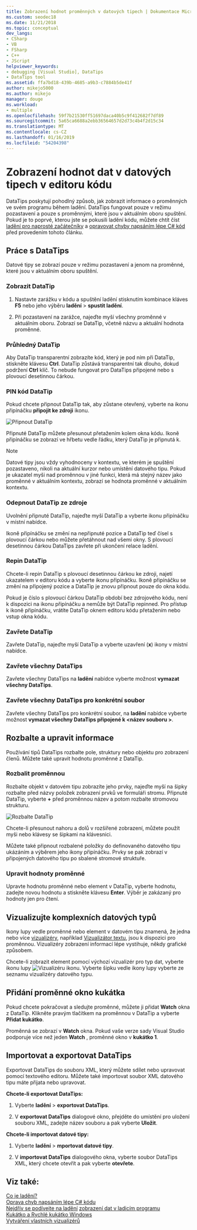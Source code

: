 ```yaml
---
title: Zobrazení hodnot proměnných v datových tipech | Dokumentace Microsoftu
ms.custom: seodec18
ms.date: 11/21/2018
ms.topic: conceptual
dev_langs:
- CSharp
- VB
- FSharp
- C++
- JScript
helpviewer_keywords:
- debugging [Visual Studio], DataTips
- DataTips tool
ms.assetid: ffa7bd18-439b-4685-a9b3-c7884b5de41f
author: mikejo5000
ms.author: mikejo
manager: douge
ms.workload:
- multiple
ms.openlocfilehash: 59f7b21530ff51697daca40b5c9f412682f7df89
ms.sourcegitcommit: 5a65ca6688a2ebb36564657d2d73c4b4f2d15c34
ms.translationtype: MT
ms.contentlocale: cs-CZ
ms.lasthandoff: 01/16/2019
ms.locfileid: "54204398"
---
```

# <a name="view-data-values-in-datatips-in-the-code-editor"></a>Zobrazení hodnot dat v datových tipech v editoru kódu

DataTips poskytují pohodlný způsob, jak zobrazit informace o proměnných ve svém programu během ladění. DataTips fungovat pouze v režimu pozastavení a pouze s proměnnými, které jsou v aktuálním oboru spuštění. Pokud je to poprvé, kterou jste se pokusili ladění kódu, můžete chtít číst [ladění pro naprosté začátečníky](../debugger/debugging-absolute-beginners.md) a [opravovat chyby napsáním lépe C# kód](../debugger/write-better-code-with-visual-studio.md) před provedením tohoto článku.
  
## <a name="work-with-datatips"></a>Práce s DataTips

Datové tipy se zobrazí pouze v režimu pozastavení a jenom na proměnné, které jsou v aktuálním oboru spuštění.

### <a name="display-a-datatip"></a>Zobrazit DataTip  
  
1. Nastavte zarážku v kódu a spuštění ladění stisknutím kombinace kláves **F5** nebo jeho výběru **ladění** > **spustit ladění**.
  
1. Při pozastavení na zarážce, najeďte myší všechny proměnné v aktuálním oboru. Zobrazí se DataTip, včetně názvu a aktuální hodnota proměnné.

### <a name="make-a-datatip-transparent"></a>Průhledný DataTip  

Aby DataTip transparentní zobrazíte kód, který je pod ním při DataTip, stiskněte klávesu **Ctrl**. DataTip zůstává transparentní tak dlouho, dokud podržení **Ctrl** klíč. To nebude fungovat pro DataTips připojené nebo s plovoucí desetinnou čárkou.  
### <a name="pin-a-datatip"></a>PIN kód DataTip

Pokud chcete připnout DataTip tak, aby zůstane otevřený, vyberte na ikonu připínáčku **připojit ke zdroji** ikonu. 

![Připnout DataTip](../debugger/media/dbg-tips-data-tips-pinned.png "připnout DataTip")

Připnuté DataTip můžete přesunout přetažením kolem okna kódu. Ikoně připínáčku se zobrazí ve hřbetu vedle řádku, který DataTip je připnutá k. 

>[!NOTE]
>Datové tipy jsou vždy vyhodnoceny v kontextu, ve kterém je spuštění pozastaveno, nikoli na aktuální kurzor nebo umístění datového tipu. Pokud je ukazatel myši nad proměnnou v jiné funkci, která má stejný název jako proměnné v aktuálním kontextu, zobrazí se hodnota proměnné v aktuálním kontextu.
  
### <a name="unpin-a-datatip-from-source"></a>Odepnout DataTip ze zdroje

Uvolnění připnuté DataTip, najeďte myší DataTip a vyberte ikonu připínáčku v místní nabídce. 

Ikoně připínáčku se změní na nepřipnuté pozice a DataTip teď čísel s plovoucí čárkou nebo můžete přetáhnout nad všemi okny. S plovoucí desetinnou čárkou DataTips zavřete při ukončení relace ladění.  
  
### <a name="repin-a-datatip"></a>Repin DataTip  
  
Chcete-li repin DataTip s plovoucí desetinnou čárkou ke zdroji, najetí ukazatelem v editoru kódu a vyberte ikonu připínáčku. Ikoně připínáčku se změní na připojený pozice a DataTip je znovu připnout pouze do okna kódu. 

Pokud je číslo s plovoucí čárkou DataTip období bez zdrojového kódu, není k dispozici na ikonu připínáčku a nemůže být DataTip repinned. Pro přístup k ikoně připínáčku, vrátíte DataTip oknem editoru kódu přetažením nebo vstup okna kódu. 
  
### <a name="close-a-datatip"></a>Zavřete DataTip  
  
Zavřete DataTip, najeďte myší DataTip a vyberte uzavření (**x**) ikony v místní nabídce.  
  
### <a name="close-all-datatips"></a>Zavřete všechny DataTips  
  
Zavřete všechny DataTips na **ladění** nabídce vyberte možnost **vymazat všechny DataTips**.  
  
### <a name="close-all-datatips-for-a-specific-file"></a>Zavřete všechny DataTips pro konkrétní soubor  
  
Zavřete všechny DataTips pro konkrétní soubor, na **ladění** nabídce vyberte možnost **vymazat všechny DataTips připojené k \<název souboru >**.  
  
## <a name="expand-and-edit-information"></a>Rozbalte a upravit informace  
Používání tipů DataTips rozbalte pole, struktury nebo objektu pro zobrazení členů. Můžete také upravit hodnotu proměnné z DataTip.  
  
### <a name="expand-a-variable"></a>Rozbalit proměnnou

Rozbalte objekt v datovém tipu zobrazíte jeho prvky, najeďte myší na šipky rozbalte před názvy položek zobrazení prvků ve formuláři stromu. Připnuté DataTip, vyberte **+** před proměnnou název a potom rozbalte stromovou strukturu. 

![Rozbalte DataTip](../debugger/media/dbg-tour-data-tips.png "rozbalte DataTip")

Chcete-li přesunout nahoru a dolů v rozšířené zobrazení, můžete použít myši nebo klávesy se šipkami na klávesnici. 

Můžete také připnout rozbalené položky do definovaného datového tipu ukázáním a výběrem jeho ikony připínáčku. Prvky se pak zobrazí v připojených datového tipu po sbalené stromové struktuře. 

### <a name="edit-the-value-of-a-variable"></a>Upravit hodnoty proměnné

Upravte hodnotu proměnné nebo element v DataTip, vyberte hodnotu, zadejte novou hodnotu a stiskněte klávesu **Enter**. Výběr je zakázaný pro hodnoty jen pro čtení.  

## <a name="visualize-complex-data-types"></a>Vizualizujte komplexních datových typů  

Ikony lupy vedle proměnné nebo element v datovém tipu znamená, že jedna nebo více [vizualizéry](../debugger/create-custom-visualizers-of-data.md), například [Vizualizátor textu](../debugger/string-visualizer-dialog-box.md), jsou k dispozici pro proměnnou. Vizualizéry zobrazení informací lépe vystihuje, někdy grafické způsobem.
  
Chcete-li zobrazit element pomocí výchozí vizualizér pro typ dat, vyberte ikonu lupy ![Vizualizéru ikonu](../debugger/media/dbg-tips-visualizer-icon.png "Vizualizéru ikonu"). Vyberte šipku vedle ikony lupy vyberte ze seznamu vizualizéry datového typu.  

## <a name="add-a-variable-to-a-watch-window"></a>Přidání proměnné okno kukátka  

Pokud chcete pokračovat a sledujte proměnné, můžete ji přidat **Watch** okna z DataTip. Klikněte pravým tlačítkem na proměnnou v DataTip a vyberte **Přidat kukátko**. 

Proměnná se zobrazí v **Watch** okna. Pokud vaše verze sady Visual Studio podporuje více než jeden **Watch** , proměnné okno v **kukátko 1**. 
  
## <a name="import-and-export-datatips"></a>Importovat a exportovat DataTips  

Exportovat DataTips do souboru XML, který můžete sdílet nebo upravovat pomocí textového editoru. Můžete také importovat soubor XML datového tipu máte přijata nebo upravovat. 
  
**Chcete-li exportovat DataTips:** 
  
1. Vyberte **ladění** > **exportovat DataTips**.  
   
1. V **exportovat DataTips** dialogové okno, přejděte do umístění pro uložení souboru XML, zadejte název souboru a pak vyberte **Uložit**.  
  
**Chcete-li importovat datové tipy:** 
  
1. Vyberte **ladění** > **mportovat datové tipy**.  
   
1. V **importovat DataTips** dialogového okna, vyberte soubor DataTips XML, který chcete otevřít a pak vyberte **otevřete**.  

## <a name="see-also"></a>Viz také:  
 [Co je ladění?](../debugger/what-is-debugging.md)  
 [Oprava chyb napsáním lépe C# kódu](../debugger/write-better-code-with-visual-studio.md)  
 [Nejdřív se podívejte na ladění](../debugger/debugger-feature-tour.md) [zobrazení dat v ladicím programu](../debugger/viewing-data-in-the-debugger.md)   
 [Kukátko a Rychlé kukátko Windows](../debugger/watch-and-quickwatch-windows.md)   
 [Vytváření vlastních vizualizérů](../debugger/create-custom-visualizers-of-data.md)   
